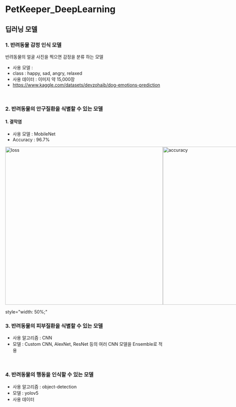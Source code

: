 # PetKeeper_DeepLearning

## 딥러닝 모델
### 1. 반려동물 감정 인식 모델
반려동물의 얼굴 사진을 찍으면 감정을 분류 하는 모델
* 사용 모델 : 
* class : happy, sad, angry, relaxed
* 사용 데이터 : 이미지 약 15,000장
* https://www.kaggle.com/datasets/devzohaib/dog-emotions-prediction

<br>

### 2. 반려동물의 안구질환을 식별할 수 있는 모델
#### 1. 결막염
* 사용 모델 : MobileNet
* Accuracy : 96.7%
<div style="display: flex;">
<img width="500" alt="loss" src="https://github.com/kang9366/PetKeeper_DeepLearning/assets/63611804/616c3051-5369-404e-ba38-c22266c41f85">
<img width="500" alt="accuracy" src="https://github.com/kang9366/PetKeeper_DeepLearning/assets/63611804/daa06c45-7e27-4cb5-9f66-7e25cee19adc">
</div>

style="width: 50%;"
<br>

### 3. 반려동물의 피부질환을 식별할 수 있는 모델
* 사용 알고리즘 : CNN
* 모델 : Custom CNN, AlexNet, ResNet 등의 여러 CNN 모델을 Ensemble로 적용

<br>

### 4. 반려동물의 행동을 인식할 수 있는 모델
* 사용 알고리즘 : object-detection
* 모델 : yolov5
* 사용 데이터
